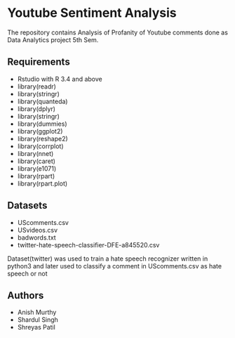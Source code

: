 
# Youtube Sentiment Analysis

The repository contains Analysis of Profanity of Youtube comments done as Data Analytics project 5th Sem.

## Requirements 
* Rstudio with R 3.4 and above
* library(readr)
* library(stringr)
* library(quanteda)
* library(dplyr)
* library(stringr)
* library(dummies)
* library(ggplot2)
* library(reshape2)
* library(corrplot)
* library(nnet)
* library(caret)
* library(e1071)
* library(rpart)
* library(rpart.plot)

## Datasets
* UScomments.csv
* USvideos.csv
* badwords.txt
* twitter-hate-speech-classifier-DFE-a845520.csv

Dataset(twitter) was used to train a hate speech recognizer written in python3 and later used to classify a comment in UScomments.csv as hate speech or not

## Authors
* Anish Murthy
* Shardul Singh
* Shreyas Patil



